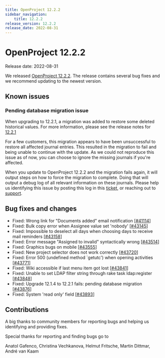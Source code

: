 ```yaml
---
title: OpenProject 12.2.2
sidebar_navigation:
    title: 12.2.2
release_version: 12.2.2
release_date: 2022-08-31
---
```


# OpenProject 12.2.2

Release date: 2022-08-31

We released [OpenProject 12.2.2](https://community.openproject.org/versions/1597).
The release contains several bug fixes and we recommend updating to the newest version.

## Known issues

### Pending database migration issue

When upgrading to 12.2.1, a migration was added to restore some deleted historical values. For more information, please see the release notes for [12.2.1](../12-2-1/)

For a few customers, this migration appears to have been unsuccessful to restore all affected journal entries. This resulted in the migration to fail and being unable to continue with the update. As we could not reproduce this issue as of now, you can choose to ignore the missing journals if you're affected.

When you update to OpenProject 12.2.2 and the migration fails again, it will output steps on how to force the migration to complete. Doing that will output a debug log of all relevant information on these journals. Please help us identifying this issue by posting this log in this [ticket](https://community.openproject.org/wp/43876), or reaching out to [support](mailto:support@openproject.org).

## Bug fixes and changes

- Fixed: Wrong link for "Documents added" email notification \[[#41114](https://community.openproject.org/wp/41114)\]
- Fixed: Bulk copy error when Assignee value set 'nobody' \[[#43145](https://community.openproject.org/wp/43145)\]
- Fixed: Impossible to deselect all days when choosing days to receive mail reminders \[[#43158](https://community.openproject.org/wp/43158)\]
- Fixed: Error message "Assigned to invalid" syntactically wrong \[[#43514](https://community.openproject.org/wp/43514)\]
- Fixed: Graphics bugs on mobile \[[#43555](https://community.openproject.org/wp/43555)\]
- Fixed: New project selector does not work correctly \[[#43720](https://community.openproject.org/wp/43720)\]
- Fixed: Error 500 (undefined method `getutc') when opening activities \[[#43771](https://community.openproject.org/wp/43771)\]
- Fixed: Wiki accessible if last menu item got lost \[[#43841](https://community.openproject.org/wp/43841)\]
- Fixed: Unable to set LDAP filter string through rake task ldap:register \[[#43848](https://community.openproject.org/wp/43848)\]
- Fixed: Upgrade 12.1.4 to 12.2.1 fails: pending database migration \[[#43876](https://community.openproject.org/wp/43876)\]
- Fixed: System 'read only' field \[[#43893](https://community.openproject.org/wp/43893)\]

## Contributions

A big thanks to community members for reporting bugs and helping us identifying and providing fixes.

Special thanks for reporting and finding bugs go to

Anatol Gafenco, Christina Vechkanova, Helmut Fritsche, Martin Dittmar, André van Kaam
